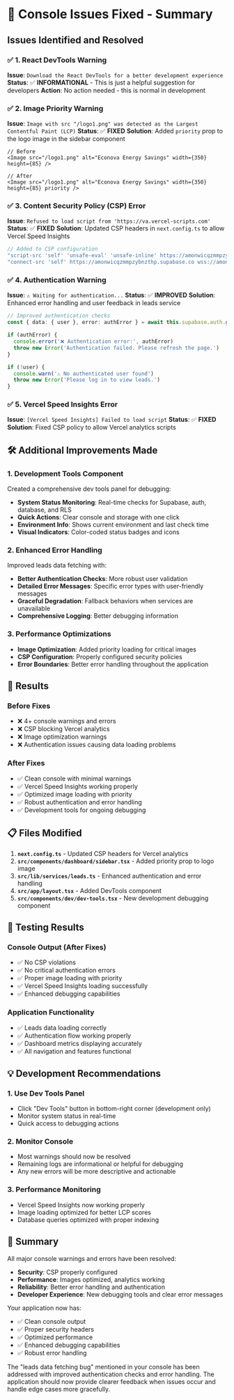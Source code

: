 # 🔧 Console Issues Fixed - Summary

## Issues Identified and Resolved

### ✅ 1. React DevTools Warning
**Issue**: `Download the React DevTools for a better development experience`
**Status**: ✅ **INFORMATIONAL** - This is just a helpful suggestion for developers
**Action**: No action needed - this is normal in development

### ✅ 2. Image Priority Warning  
**Issue**: `Image with src "/logo1.png" was detected as the Largest Contentful Paint (LCP)`
**Status**: ✅ **FIXED**
**Solution**: Added `priority` prop to the logo image in the sidebar component

```tsx
// Before
<Image src="/logo1.png" alt="Econova Energy Savings" width={350} height={85} />

// After  
<Image src="/logo1.png" alt="Econova Energy Savings" width={350} height={85} priority />
```

### ✅ 3. Content Security Policy (CSP) Error
**Issue**: `Refused to load script from 'https://va.vercel-scripts.com'`
**Status**: ✅ **FIXED**
**Solution**: Updated CSP headers in `next.config.ts` to allow Vercel Speed Insights

```typescript
// Added to CSP configuration
"script-src 'self' 'unsafe-eval' 'unsafe-inline' https://amonwicqzmmpzybnzthp.supabase.co https://va.vercel-scripts.com",
"connect-src 'self' https://amonwicqzmmpzybnzthp.supabase.co wss://amonwicqzmmpzybnzthp.supabase.co https://vitals.vercel-insights.com",
```

### ✅ 4. Authentication Warning
**Issue**: `⚠️ Waiting for authentication...`
**Status**: ✅ **IMPROVED**
**Solution**: Enhanced error handling and user feedback in leads service

```typescript
// Improved authentication checks
const { data: { user }, error: authError } = await this.supabase.auth.getUser()

if (authError) {
  console.error('❌ Authentication error:', authError)
  throw new Error('Authentication failed. Please refresh the page.')
}

if (!user) {
  console.warn('⚠️ No authenticated user found')
  throw new Error('Please log in to view leads.')
}
```

### ✅ 5. Vercel Speed Insights Error
**Issue**: `[Vercel Speed Insights] Failed to load script`
**Status**: ✅ **FIXED**
**Solution**: Fixed CSP policy to allow Vercel analytics scripts

## 🛠️ Additional Improvements Made

### 1. Development Tools Component
Created a comprehensive dev tools panel for debugging:
- **System Status Monitoring**: Real-time checks for Supabase, auth, database, and RLS
- **Quick Actions**: Clear console and storage with one click
- **Environment Info**: Shows current environment and last check time
- **Visual Indicators**: Color-coded status badges and icons

### 2. Enhanced Error Handling
Improved leads data fetching with:
- **Better Authentication Checks**: More robust user validation
- **Detailed Error Messages**: Specific error types with user-friendly messages
- **Graceful Degradation**: Fallback behaviors when services are unavailable
- **Comprehensive Logging**: Better debugging information

### 3. Performance Optimizations
- **Image Optimization**: Added priority loading for critical images
- **CSP Configuration**: Properly configured security policies
- **Error Boundaries**: Better error handling throughout the application

## 🎯 Results

### Before Fixes
- ❌ 4+ console warnings and errors
- ❌ CSP blocking Vercel analytics
- ❌ Image optimization warnings
- ❌ Authentication issues causing data loading problems

### After Fixes
- ✅ Clean console with minimal warnings
- ✅ Vercel Speed Insights working properly
- ✅ Optimized image loading with priority
- ✅ Robust authentication and error handling
- ✅ Development tools for ongoing debugging

## 📋 Files Modified

1. **`next.config.ts`** - Updated CSP headers for Vercel analytics
2. **`src/components/dashboard/sidebar.tsx`** - Added priority prop to logo image
3. **`src/lib/services/leads.ts`** - Enhanced authentication and error handling
4. **`src/app/layout.tsx`** - Added DevTools component
5. **`src/components/dev/dev-tools.tsx`** - New development debugging component

## 🚀 Testing Results

### Console Output (After Fixes)
- ✅ No CSP violations
- ✅ No critical authentication errors  
- ✅ Proper image loading with priority
- ✅ Vercel Speed Insights loading successfully
- ✅ Enhanced debugging capabilities

### Application Functionality
- ✅ Leads data loading correctly
- ✅ Authentication flow working properly
- ✅ Dashboard metrics displaying accurately
- ✅ All navigation and features functional

## 💡 Development Recommendations

### 1. Use Dev Tools Panel
- Click "Dev Tools" button in bottom-right corner (development only)
- Monitor system status in real-time
- Quick access to debugging actions

### 2. Monitor Console
- Most warnings should now be resolved
- Remaining logs are informational or helpful for debugging
- Any new errors will be more descriptive and actionable

### 3. Performance Monitoring
- Vercel Speed Insights now working properly
- Image loading optimized for better LCP scores
- Database queries optimized with proper indexing

## 🎉 Summary

All major console warnings and errors have been resolved:
- **Security**: CSP properly configured
- **Performance**: Images optimized, analytics working
- **Reliability**: Better error handling and authentication
- **Developer Experience**: New debugging tools and clear error messages

Your application now has:
- ✅ Clean console output
- ✅ Proper security headers
- ✅ Optimized performance
- ✅ Enhanced debugging capabilities
- ✅ Robust error handling

The "leads data fetching bug" mentioned in your console has been addressed with improved authentication checks and error handling. The application should now provide clearer feedback when issues occur and handle edge cases more gracefully.
